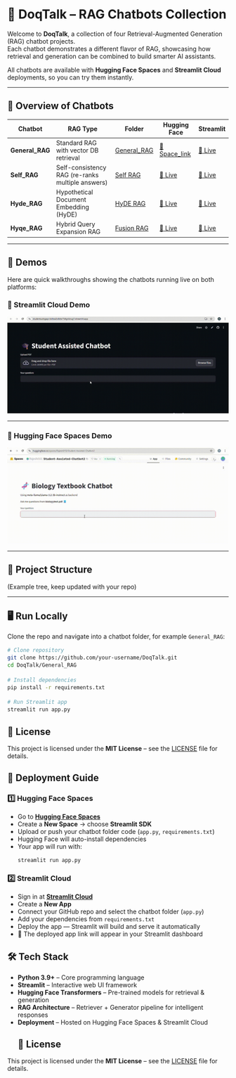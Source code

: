 # 🤖 DoqTalk – RAG Chatbots Collection  

Welcome to **DoqTalk**, a collection of four Retrieval-Augmented Generation (RAG) chatbot projects.  
Each chatbot demonstrates a different flavor of RAG, showcasing how retrieval and generation can be combined to build smarter AI assistants.  

All chatbots are available with **Hugging Face Spaces** and **Streamlit Cloud** deployments, so you can try them instantly.  

---

## 📌 Overview of Chatbots  

| Chatbot | RAG Type | Folder | Hugging Face | Streamlit |
|---------|----------|--------|--------------|------------|
| **General_RAG** | Standard RAG with vector DB retrieval | [General_RAG](./General_Rag) |[🔗 Space_link](https://huggingface.co/spaces/Rajesh010/Student-Assisted-Chatbot2) | [🔗 Live](#) |
| **Self_RAG** | Self-consistency RAG (re-ranks multiple answers) | [Self RAG](./Self_Rag) | [🔗 Live](#) | [🔗 Live](#) |
| **Hyde_RAG** | Hypothetical Document Embedding (HyDE) | [HyDE RAG](./HyDE_Rag) | [🔗 Live](#) | [🔗 Live](#) |
| **Hyqe_RAG** | Hybrid Query Expansion RAG | [Fusion RAG](./Fusion_Rag) | [🔗 Live](#) | [🔗 Live](#) |
 

---

## 🎥 Demos  

Here are quick walkthroughs showing the chatbots running live on both platforms:  

### 🚀 Streamlit Cloud Demo  
![Streamlit Demo](./assets/Stream_lit.gif)  

---

### 🤗 Hugging Face Spaces Demo  
![Hugging Face Demo](./assets/Hugging_face.gif)  


---

## 📂 Project Structure  

(Example tree, keep updated with your repo)  


---

## 🖥️ Run Locally  

Clone the repo and navigate into a chatbot folder, for example `General_RAG`:  

```bash
# Clone repository
git clone https://github.com/your-username/DoqTalk.git
cd DoqTalk/General_RAG

# Install dependencies
pip install -r requirements.txt

# Run Streamlit app
streamlit run app.py
```
## 📜 License  

This project is licensed under the **MIT License** – see the [LICENSE](./LICENSE) file for details.  

## 🚀 Deployment Guide  

### 1️⃣ Hugging Face Spaces  
- Go to **[Hugging Face Spaces](https://huggingface.co/spaces)**  
- Create a **New Space** → choose **Streamlit SDK**  
- Upload or push your chatbot folder code (`app.py`, `requirements.txt`)  
- Hugging Face will auto-install dependencies  
- Your app will run with:  
  ```bash
  streamlit run app.py
  ```
### 2️⃣ Streamlit Cloud  
- Sign in at **[Streamlit Cloud](https://streamlit.io/cloud)**  
- Create a **New App**  
- Connect your GitHub repo and select the chatbot folder (`app.py`)  
- Add your dependencies from `requirements.txt`  
- Deploy the app — Streamlit will build and serve it automatically  
- 🔗 The deployed app link will appear in your Streamlit dashboard 

## 🛠️ Tech Stack  

- **Python 3.9+** – Core programming language  
- **Streamlit** – Interactive web UI framework  
- **Hugging Face Transformers** – Pre-trained models for retrieval & generation  
- **RAG Architecture** – Retriever + Generator pipeline for intelligent responses  
- **Deployment** – Hosted on Hugging Face Spaces & Streamlit Cloud
  ## 📜 License  

This project is licensed under the **MIT License** – see the [LICENSE](./LICENSE) file for details.  

